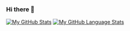 ### Hi there 👋
[![My GitHub Stats](https://github-readme-stats.vercel.app/api/?username=vathsan&count_private=true&theme=tokyonight&showicons=true)]()
[![My GitHub Language Stats](https://github-readme-stats.vercel.app/api/top-langs/?username=vathsan&langs_count=5&theme=tokyonight)]()

<!--
**Vathsan/vathsan** is a ✨ _special_ ✨ repository because its `README.md` (this file) appears on your GitHub profile.

Here are some ideas to get you started:

- 🔭 I’m currently working on ...
- 🌱 I’m currently learning ...
- 👯 I’m looking to collaborate on ...
- 🤔 I’m looking for help with ...
- 💬 Ask me about ...
- 📫 How to reach me: ...
- 😄 Pronouns: ...
- ⚡ Fun fact: ...
-->
